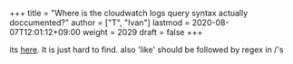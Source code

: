 +++
title = "Where is the cloudwatch logs query syntax actually doccumented?"
author = ["T", "Ivan"]
lastmod = 2020-08-07T12:01:12+09:00
weight = 2029
draft = false
+++

its [here](https://docs.aws.amazon.com/AmazonCloudWatch/latest/logs/CWL_QuerySyntax.html). It is just hard to find. also 'like' should be followed by
regex in /'s
